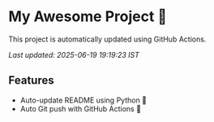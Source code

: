 # My Awesome Project 🚀

This project is automatically updated using GitHub Actions.

_Last updated: 2025-06-19 19:19:23 IST_

## Features
- Auto-update README using Python 🐍
- Auto Git push with GitHub Actions 🤖
